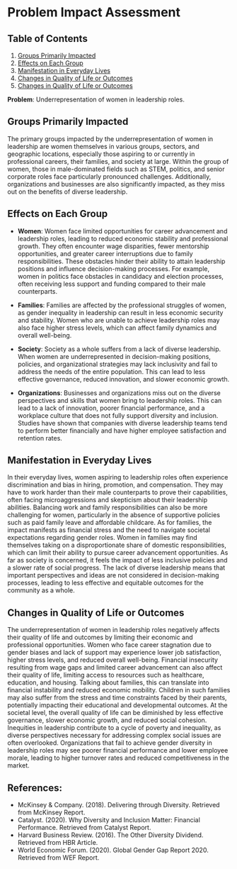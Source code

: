 # Problem Impact Assessment

## Table of Contents  
1. [Groups Primarily Impacted](#Groups-Primarily-Impacted)
2. [Effects on Each Group](#Effects-on-Each-Group)
3. [Manifestation in Everyday Lives](#Manifestation-in-Everyday-Lives)
4. [Changes in Quality of Life or Outcomes](#Changes-in-Quality-of-Life-or-Outcomes)
5. [Changes in Quality of Life or Outcomes](#Changes-in-Quality-of-Life-or-Outcomes)

**Problem**: Underrepresentation of women in leadership roles.

## Groups Primarily Impacted
The primary groups impacted by the underrepresentation of women in leadership are women themselves in various groups, sectors, and geographic locations, especially those aspiring to or currently in professional careers, their families, and society at large. Within the group of women, those in male-dominated fields such as STEM, politics, and senior corporate roles face particularly pronounced challenges. Additionally, organizations and businesses are also significantly impacted, as they miss out on the benefits of diverse leadership.

## Effects on Each Group
   * **Women**: Women face limited opportunities for career advancement and leadership roles, leading to reduced economic stability and professional growth. They often encounter wage disparities, fewer mentorship opportunities, and greater career interruptions due to family responsibilities. These obstacles hinder their ability to attain leadership positions and influence decision-making processes. For example, women in politics face obstacles in candidacy and election processes, often receiving less support and funding compared to their male counterparts.

   * **Families**: Families are affected by the professional struggles of women, as gender inequality in leadership can result in less economic security and stability. Women who are unable to achieve leadership roles may also face higher stress levels, which can affect family dynamics and overall well-being.

   * **Society**: Society as a whole suffers from a lack of diverse leadership. When women are underrepresented in decision-making positions, policies, and organizational strategies may lack inclusivity and fail to address the needs of the entire population. This can lead to less effective governance, reduced innovation, and slower economic growth.

   * **Organizations**: Businesses and organizations miss out on the diverse perspectives and skills that women bring to leadership roles. This can lead to a lack of innovation, poorer financial performance, and a workplace culture that does not fully support diversity and inclusion. Studies have shown that companies with diverse leadership teams tend to perform better financially and have higher employee satisfaction and retention rates.

## Manifestation in Everyday Lives
In their everyday lives, women aspiring to leadership roles often experience discrimination and bias in hiring, promotion, and compensation. They may have to work harder than their male counterparts to prove their capabilities, often facing microaggressions and skepticism about their leadership abilities. Balancing work and family responsibilities can also be more challenging for women, particularly in the absence of supportive policies such as paid family leave and affordable childcare. As for families, the impact manifests as financial stress and the need to navigate societal expectations regarding gender roles. Women in families may find themselves taking on a disproportionate share of domestic responsibilities, which can limit their ability to pursue career advancement opportunities. As far as society is concerned, it feels the impact of less inclusive policies and a slower rate of social progress. The lack of diverse leadership means that important perspectives and ideas are not considered in decision-making processes, leading to less effective and equitable outcomes for the community as a whole.

## Changes in Quality of Life or Outcomes
The underrepresentation of women in leadership roles negatively affects their quality of life and outcomes by limiting their economic and professional opportunities. Women who face career stagnation due to gender biases and lack of support may experience lower job satisfaction, higher stress levels, and reduced overall well-being. Financial insecurity resulting from wage gaps and limited career advancement can also affect their quality of life, limiting access to resources such as healthcare, education, and housing. Talking about families, this can translate into financial instability and reduced economic mobility. Children in such families may also suffer from the stress and time constraints faced by their parents, potentially impacting their educational and developmental outcomes. At the societal level, the overall quality of life can be diminished by less effective governance, slower economic growth, and reduced social cohesion. Inequities in leadership contribute to a cycle of poverty and inequality, as diverse perspectives necessary for addressing complex social issues are often overlooked. Organizations that fail to achieve gender diversity in leadership roles may see poorer financial performance and lower employee morale, leading to higher turnover rates and reduced competitiveness in the market.

## References:
* McKinsey & Company. (2018). Delivering through Diversity. Retrieved from McKinsey Report.
* Catalyst. (2020). Why Diversity and Inclusion Matter: Financial Performance. Retrieved from Catalyst Report.
* Harvard Business Review. (2016). The Other Diversity Dividend. Retrieved from HBR Article.
* World Economic Forum. (2020). Global Gender Gap Report 2020. Retrieved from WEF Report.

